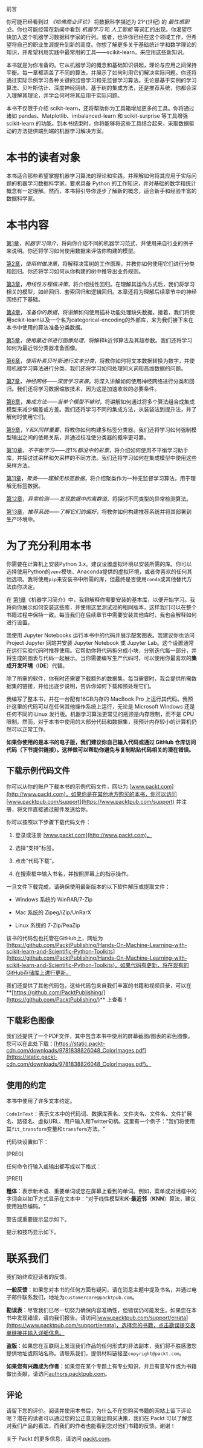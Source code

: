前言

你可能已经看到过 *《哈佛商业评论》* 将数据科学描述为 21^(世纪) 的 *最性感职业*。你也可能经常在新闻中看到 *机器学习* 和 *人工智能* 等词汇的出现。你渴望尽快加入这个机器学习数据科学家的行列。或者，也许你已经在这个领域工作，但希望将自己的职业生涯提升到新的高度。你想了解更多关于基础统计学和数学理论的知识，并希望利用实践中最常用的工具——scikit-learn，来应用这些新知识。

本书就是为你准备的。它从机器学习的概念和基础知识讲起，理论与应用之间保持平衡。每一章都涵盖了不同的算法，并展示了如何利用它们解决实际问题。你还将通过实际示例学习各种关键的监督学习和无监督学习算法。无论是基于实例的学习算法、贝叶斯估计、深度神经网络、基于树的集成方法，还是推荐系统，你都会深入理解其理论，并学会何时将其应用于实际问题。

本书不仅限于介绍 scikit-learn，还将帮助你为工具箱增加更多的工具。你将通过诸如 pandas、Matplotlib、imbalanced-learn 和 scikit-surprise 等工具增强 scikit-learn 的功能。到本书结束时，你将能够将这些工具结合起来，采取数据驱动的方法提供端到端的机器学习解决方案。

# 本书的读者对象

本书适合那些希望掌握机器学习算法的理论和实践，并理解如何将其应用于实际问题的机器学习数据科学家。要求具备 Python 的工作知识，并对基础的数学和统计概念有一定理解。然而，本书将引导你逐步了解新的概念，适合新手和经验丰富的数据科学家。

# 本书内容

[第1章](5374cf8f-21e3-42d9-b92c-4c02ca593552.xhtml)，*机器学习简介*，将向你介绍不同的机器学习范式，并使用来自行业的例子来说明。你还将学习如何使用数据来评估你构建的模型。

[第2章](66742a94-deba-4899-9f6b-1c17d0f6bf7e.xhtml)，*使用树做决策*，将解释决策树的工作原理，并教你如何使用它们进行分类和回归。你还将学习如何从你构建的树中推导出业务规则。

[第3章](f5590b35-517b-42bb-821f-66d4fdc8059a.xhtml)，*用线性方程做决策*，将介绍线性回归。在理解其运作方式后，我们将学习相关的模型，如岭回归、套索回归和逻辑回归。本章还将为理解后续章节中的神经网络打下基础。

[第4章](f97d5d65-e61e-4f65-9b83-1ac4d6a54a77.xhtml)，*准备你的数据*，将讲解如何使用插补功能处理缺失数据。接着，我们将使用scikit-learn以及一个名为categorical-encoding的外部库，来为我们接下来在本书中使用的算法准备分类数据。

[第5章](b95b628d-5913-477e-8897-989ce2afb974.xhtml)，*使用最近邻进行图像处理*，将解释k近邻算法及其超参数。我们还将学习如何为最近邻分类器准备图像。

[第6章](0bad86d8-cebe-4da0-a28e-611d9d7b0a65.xhtml)，*使用朴素贝叶斯进行文本分类*，将教你如何将文本数据转换为数字，并使用机器学习算法进行分类。我们还将学习如何处理同义词和高维数据的问题。

[第7章](#)，*神经网络——深度学习来袭*，将深入讲解如何使用神经网络进行分类和回归。我们还将学习数据缩放技术，因为这是加速收敛的必要条件。

[第8章](#)，*集成方法——当单个模型不够时*，将讲解如何通过将多个算法组合成集成模型来减少偏差或方差。我们还将学习不同的集成方法，从装袋法到提升法，并了解何时使用它们。

[第9章](#)，*Y和X同样重要*，将教你如何构建多标签分类器。我们还将学习如何强制模型输出之间的依赖关系，并通过校准使分类器的概率更可靠。

[第10章](#)，*不平衡学习*——*连1%都没中的彩票*，将介绍如何使用不平衡学习助手库，并探讨过采样和欠采样的不同方法。我们还将学习如何在集成模型中使用这些采样方法。

[第11章](#)，*聚类——理解无标签数据*，将介绍聚类作为一种无监督学习算法，用于理解无标签数据。

[第12章](#)，*异常检测——发现数据中的离群值*，将探讨不同类型的异常检测算法。

[第13章](#)，*推荐系统——了解它们的偏好*，将教你如何构建推荐系统并将其部署到生产环境中。

# 为了充分利用本书

你需要在计算机上安装Python 3.x。建议设置虚拟环境以安装所需的库。你可以选择使用Python的`venv`模块、Anaconda提供的虚拟环境，或者你喜欢的任何其他选项。我将使用`pip`来安装书中所需的库，但最终是否使用`conda`或其他替代方法由你决定。

在 [第1章](5374cf8f-21e3-42d9-b92c-4c02ca593552.xhtml)《机器学习简介》中，我将解释你需要安装的基本库，以便开始学习。我将向你展示如何安装这些库，并使用这里测试过的相同版本，这样我们可以在整个书籍过程中保持一致。每当我们在后续章节中需要安装其他库时，我也会解释如何进行设置。

我使用 Jupyter Notebooks 运行本书中的代码并展示配套图表。我建议你也访问 Project Jupyter 网站并安装 Jupyter Notebook 或 Jupyter Lab。这个设置通常在运行实验代码时推荐使用。它帮助你将代码拆分成小块，分别迭代每一部分，并将生成的图表与代码一起展示。当你需要编写生产代码时，可以使用你最喜欢的**集成开发环境**（**IDE**）代替。

除了所需的软件，你有时还需要下载额外的数据集。每当需要时，我会提供所需数据集的链接，并给出逐步说明，告诉你如何下载和预处理它们。

我编写了整本书，并在一台配有16GB内存的 MacBook Pro 上运行其代码。我预计这里的代码可以在任何其他操作系统上运行，无论是 Microsoft Windows 还是任何不同的 Linux 发行版。机器学习算法更常见的瓶颈是内存限制，而不是 CPU 限制。然而，对于本书中使用的大部分代码和数据集，我预计内存较小的计算机仍然可以正常工作。

**如果你使用的是本书的电子版，我们建议你自己输入代码或通过 GitHub 仓库访问代码（下节提供链接）。这样做可以帮助你避免与复制粘贴代码相关的潜在错误。**

## 下载示例代码文件

你可以从你的账户下载本书的示例代码文件，网址为 [www.packt.com](http://www.packt.com)。如果你是在其他地方购买的本书，你可以访问 [www.packtpub.com/support](https://www.packtpub.com/support) 并注册，将文件直接通过邮件发送给你。

你可以按照以下步骤下载代码文件：

1.  登录或注册 [www.packt.com](http://www.packt.com)。

1.  选择“支持”标签。

1.  点击“代码下载”。

1.  在搜索框中输入书名，并按照屏幕上的指示操作。

一旦文件下载完成，请确保使用最新版本的以下软件解压或提取文件：

+   Windows 系统的 WinRAR/7-Zip

+   Mac 系统的 Zipeg/iZip/UnRarX

+   Linux 系统的 7-Zip/PeaZip

该书的代码包也托管在GitHub上，网址为[https://github.com/PacktPublishing/Hands-On-Machine-Learning-with-scikit-learn-and-Scientific-Python-Toolkits](https://github.com/PacktPublishing/Hands-On-Machine-Learning-with-scikit-learn-and-Scientific-Python-Toolkits)。如果代码有更新，将在现有的GitHub存储库上进行更新。

我们还提供了其他代码包，这些代码包来自我们丰富的书籍和视频目录，可以在**[https://github.com/PacktPublishing/](https://github.com/PacktPublishing/)** 上查看！

## 下载彩色图像

我们还提供了一个PDF文件，其中包含本书中使用的屏幕截图/图表的彩色图像。您可以在此处下载：[https://static.packt-cdn.com/downloads/9781838826048_ColorImages.pdf](https://static.packt-cdn.com/downloads/9781838826048_ColorImages.pdf)。

## 使用的约定

本书中使用了许多文本约定。

`CodeInText`：表示文本中的代码词、数据库表名、文件夹名、文件名、文件扩展名、路径名、虚拟URL、用户输入和Twitter句柄。这里有一个例子："我们将使用其`fit_transform`变量和`transform`方法。"

代码块设置如下：

[PRE0]

任何命令行输入或输出都写成以下格式：

[PRE1]

**粗体**：表示新术语、重要单词或您在屏幕上看到的单词。例如，菜单或对话框中的字词会以如下方式显示在文本中："对于线性模型和**K-最近邻**（**KNN**）算法，建议使用独热编码。"

警告或重要提示显示如下。

提示和技巧显示如下。

# 联系我们

我们始终欢迎读者的反馈。

**一般反馈**：如果您对本书的任何方面有疑问，请在消息主题中提及书名，并通过电子邮件联系我们，地址为`customercare@packtpub.com`。

**勘误表**：尽管我们已尽一切努力确保内容准确性，但错误仍可能发生。如果您在本书中发现错误，请向我们报告。请访问[www.packtpub.com/support/errata](https://www.packtpub.com/support/errata)，选择您的书籍，点击勘误提交表单链接并输入详细信息。

**盗版**：如果您在互联网上发现我们作品的任何形式的非法副本，我们将不胜感激您提供地址或网站名称。请联系我们，提供材料链接至`copyright@packt.com`。

**如果您有兴趣成为作者**：如果您在某个专题上有专业知识，并且有意写作或为书籍做出贡献，请访问[authors.packtpub.com](http://authors.packtpub.com/)。

## 评论

请留下您的评价。阅读并使用本书后，为什么不在您购买书籍的网站上留下评论呢？潜在的读者可以通过您的公正意见做出购买决策，我们在 Packt 可以了解您对我们产品的看法，而我们的作者也能看到您对他们书籍的反馈。谢谢！

关于 Packt 的更多信息，请访问 [packt.com](http://www.packt.com/)。
